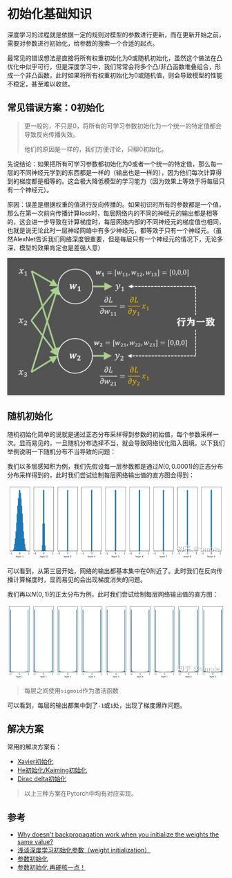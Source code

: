 # 初始化基础知识

深度学习的过程就是依据一定的规则对模型的参数进行更新，而在更新开始之前，需要对参数进行初始化，给参数的搜索一个合适的起点。

最常见的错误想法是直接将所有权重初始化为0或随机初始化，虽然这个做法在凸优化中似乎可行，但是深度学习中，我们常常会将多个凸/非凸函数堆叠组合，形成一个非凸函数，此时如果将所有权重初始化为0或随机值，则会导致模型的性能不稳定，甚至难以收敛。

## 常见错误方案：0初始化

> 更一般的，不只是0，将所有的可学习参数初始化为一个统一的特定值都会导致反向传播失效。
>
> 他们的原因是一样的，我们方便讨论，只聊0初始化。

先说结论：如果把所有可学习参数都初始化为0或者一个统一的特定值，那么每一层的不同神经元学到的东西都是一样的（输出也是一样的），因为他们每次计算得到的梯度都是相等的。这会极大降低模型的学习能力（因为效果上等效于将每层只有一个神经元）。

原因：误差是根据权重的值进行反向传播的。如果初识时所有的参数都是一个值，那么在第一次前向传播计算loss时，每层网络内的不同的神经元的输出都是相等的，这会进一步导致在计算梯度时，每层网络内部的不同神经元的梯度值也相同，也就是说无论此时一层神经网络中有多少神经元，都等效于只有一个神经元。（虽然AlexNet告诉我们网络深度很重要，但是每层只有一个神经元的情况下，无论多深，模型的效果肯定也是差强人意）

![alt text](assets/基础知识/image.png)

## 随机初始化

随机初始化简单的说就是通过正态分布采样得到参数的初始值，每个参数采样一次。显而易见的，一旦随机分布选择不当，就会导致网络优化陷入困境。以下我们举例说明一下随机分布不当导致的问题：

我们以多层感知积为例，我们先假设每一层参数都是通过$N(0,0.0001)$的正态分布分布采样得到的，此时我们尝试绘制每层网络输出值的直方图会得到：

![alt text](assets/基础知识/image-1.png)

可以看到，从第三层开始，网络的输出都基本集中在0附近了。此时我们在反向传播计算梯度时，显而易见的会出现梯度消失的问题。

我们再以$N(0, 1)$的正太分布为例，此时我们尝试绘制每层网络输出值的直方图：

![alt text](assets/基础知识/image-2.png)

> 每层之间使用`sigmoid`作为激活函数

可以看到，每层的输出都集中到了`-1`或`1`处，出现了梯度爆炸问题。

## 解决方案

常用的解决方案有：

- [Xavier初始化](./xavier)
- [He初始化/Kaiming初始化](./kaiming.md)
- [Dirac delta初始化](./Dirac%20delta.md)

> 以上三种方案在Pytorch中均有对应实现。

## 参考

- [Why doesn't backpropagation work when you initialize the weights the same value?](https://stats.stackexchange.com/questions/45087/why-doesnt-backpropagation-work-when-you-initialize-the-weights-the-same-value)
- [浅谈深度学习初始化参数（weight initialization）](https://blog.csdn.net/z_feng12489/article/details/102856968)
- [参数初始化](https://www.bilibili.com/video/BV1r94y1Q7eG/?spm_id_from=333.337.search-card.all.click&vd_source=beb3167a2d3c9e837f79ea5fb8a5c155)
- [参数初始化 再硬核一点！](https://www.bilibili.com/video/BV1PF411K7nb/?spm_id_from=333.788&vd_source=beb3167a2d3c9e837f79ea5fb8a5c155)